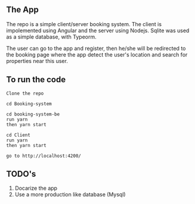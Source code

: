 ## The App

The repo is a simple client/server booking system. The client is impolemented using Angular and the server using Nodejs.
Sqlite was used as a simple database, with Typeorm.

The user can go to the app and register, then he/she will be redirected to the booking page where the app detect
the user's location and search for properties near this user.

## To run the code


```
Clone the repo

cd Booking-system

cd booking-system-be
run yarn 
then yarn start

cd Client
run yarn
then yarn start

go to http://localhost:4200/
```


## TODO's
1. Docarize the app
2. Use a more production like database (Mysql)
